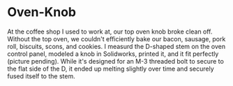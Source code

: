 # Oven-Knob

At the coffee shop I used to work at, our top oven knob broke clean off. Without the top oven, we couldn't efficiently 
bake our bacon, sausage, pork roll, biscuits, scons, and cookies. I measurd the D-shaped stem on the oven control panel, 
modeled a knob in Solidworks, printed it, and it fit perfectly (picture pending). While it's designed for an M-3 threaded 
bolt to secure to the flat side of the D, it ended up melting slightly over time and securely fused itself to the stem.
